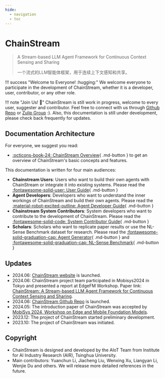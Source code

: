 ```yaml
---
hide:
  - navigation
  - toc
---
```


# ChainStream

> A Stream-based LLM Agent Framework for Continuous Context Sensing and Sharing
> 
> 一个流式的LLM智能体框架，用于连续上下文感知和共享。

!!! success "Welcome to Everyone! :hugging:"
    We welcome everyone to participate in the development of ChainStream, whether it is a developer, user, contributor, or any other role.

!!! note "Join Us! :raising_hand:"
    ChainStream is still work in progress, welcome to every user, suggester and contributor. Feel free to connect with us through [Github Repo](https://github.com/MobileLLM/ChainStream) or [Zulip Group](https://mobilellm.zulipchat.com/#narrow/stream/419866-web-public/topic/ChainStream) :).
    Also, this documentation is still under development, please check back frequently for updates.

## Documentation Architecture

For everyone, we suggest you read:

- [:octicons-book-24: ChainStream Overview](SystemOverview/WHAT_IS_CHAINSTREAM/){ .md-button } to get an overview of ChainStream's basic concepts and features.

This documentation is written for four main audiences:

- **Chainstream Users**: Users who want to build their own agents with ChainStream or integrate it into existing systems. Please read the [:fontawesome-solid-user: User Guide](UserGuide/QUICK_START/){ .md-button }
- **Agent Developers**: Developers who want to understand the inner workings of ChainStream and build their own agents. Please read the [:material-robot-excited-outline: Agent Developer Guide](AgentDevelopmentGuide/AGENT_DEVELOPMENT_OVERVIEW/){ .md-button }
- **Chainstream System Contributors**: System developers who want to contribute to the development of ChainStream. Please read the [:fontawesome-solid-code: System Contributor Guide](ChainStreamDevelopmentGuide/CHAINSTREAM_SYS_DEVELOPMENT_OVERVIEW/){ .md-button }
- **Scholars**: Scholars who want to replicate paper results or use the NL-Sense Benchmark dataset for research. Please read the [:fontawesome-solid-graduation-cap: Agent Generator](AgentGenerator/QUICK_START/){ .md-button } and [:fontawesome-solid-graduation-cap: NL-Sense Benchmark](NLSenseBenchmark/QUICK_START/){ .md-button }

## Updates

- 2024.06: [ChainStream website](https://mobilellm.github.io/ChainStream/) is launched.
- 2024.06: ChainStream project team participated in Mobisys2024 in Tokyo and presented a report at EdgeFM Workshop. Paper link: [ChainStream: A Stream-based LLM Agent Framework for Continuous Context Sensing and Sharing](https://doi.org/10.1145/3662006.3662063).
- 2024.06: [ChainStream Github Repo](https://github.com/MobileLLM/ChainStream) is launched.
- 2024.05: The introduction paper of ChainStream was accepted by [MobiSys 2024, Workshop on Edge and Mobile Foundation Models](https://edgefm.github.io/).
- 2023.12: The project of ChainStream started preliminary development.
- 2023.10: The project of ChainStream was initiated.

## Copyright
- ChainStream is designed and developed by the AIoT Team from Institute for AI Industry Research (AIR), Tsinghua University. 
- Main contributors: Yuanchun Li, Jiacheng Liu, Wenxing Xu, Liangyan Li, Wenjie Du and others. We will release more detailed references in the future.
